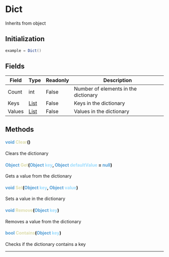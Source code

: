 # Dict
Inherits from object
## Initialization
```csharp
example = Dict()
```
## Fields
|Field|Type|Readonly|Description|
|---|---|---|---|
|Count|int|False|Number of elements in the dictionary|
|Keys|[List](../objects/List.md)|False|Keys in the dictionary|
|Values|[List](../objects/List.md)|False|Values in the dictionary|
## Methods
#### <span style="color:#509cd4">void</span> <span style="color:#dcdcaa">Clear</span>()
Clears the dictionary
#### <span style="color:#509cd4">Object</span> <span style="color:#dcdcaa">Get</span>(<span style="color:#509cd4">Object</span> <span style="color:#9cdcfe">key</span>, <span style="color:#509cd4">Object</span> <span style="color:#9cdcfe">defaultValue</span> = <span style="color:#509cd4">null</span>)
Gets a value from the dictionary
#### <span style="color:#509cd4">void</span> <span style="color:#dcdcaa">Set</span>(<span style="color:#509cd4">Object</span> <span style="color:#9cdcfe">key</span>, <span style="color:#509cd4">Object</span> <span style="color:#9cdcfe">value</span>)
Sets a value in the dictionary
#### <span style="color:#509cd4">void</span> <span style="color:#dcdcaa">Remove</span>(<span style="color:#509cd4">Object</span> <span style="color:#9cdcfe">key</span>)
Removes a value from the dictionary
#### <span style="color:#509cd4">bool</span> <span style="color:#dcdcaa">Contains</span>(<span style="color:#509cd4">Object</span> <span style="color:#9cdcfe">key</span>)
Checks if the dictionary contains a key

---

